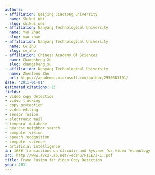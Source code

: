 ```yaml
---
authors:
- affiliation: Beijing Jiaotong University
  name: Shikui Wei
  slug: shikui_wei
- affiliation: Nanyang Technological University
  name: Yao Zhao
  slug: yao_zhao
- affiliation: Nanyang Technological University
  name: Ce Zhu
  slug: ce_zhu
- affiliation: Chinese Academy Of Sciences
  name: Changsheng Xu
  slug: changsheng_xu
- affiliation: Nanyang Technological University
  name: Zhenfeng Zhu
  url: https://academic.microsoft.com/author/2950303101/
date: '2011-01-01'
estimated_citations: 83
fields:
- video copy detection
- video tracking
- copy protection
- video editing
- sensor fusion
- electronic mail
- temporal database
- nearest neighbor search
- computer vision
- speech recognition
- computer science
- artificial intelligence
in: IEEE Transactions on Circuits and Systems for Video Technology
src: http://www.avc2-lab.net/~eczhu/FILE/J-17.pdf
title: Frame Fusion for Video Copy Detection
year: 2011
---
```

